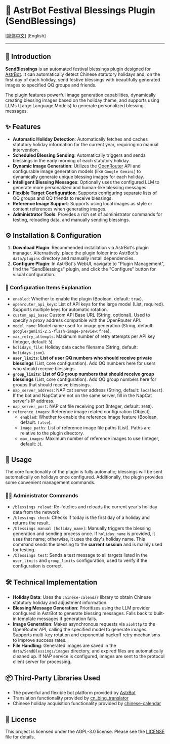 # 🤖 AstrBot Festival Blessings Plugin (SendBlessings)

[[简体中文]](./README.md) [English]

---

## 📖 Introduction

**SendBlessings** is an automated festival blessings plugin designed for [AstrBot](https://github.com/AstrBotDevs/AstrBot). It can automatically detect Chinese statutory holidays and, on the first day of each holiday, send festive blessings with beautifully generated images to specified QQ groups and friends.

The plugin features powerful image generation capabilities, dynamically creating blessing images based on the holiday theme, and supports using LLMs (Large Language Models) to generate personalized blessing messages.

## ✨ Features

-   **Automatic Holiday Detection**: Automatically fetches and caches statutory holiday information for the current year, requiring no manual intervention.
-   **Scheduled Blessing Sending**: Automatically triggers and sends blessings in the early morning of each statutory holiday.
-   **Dynamic Image Generation**: Utilizes the [OpenRouter](https://openrouter.ai/) API and configurable image generation models (like `Google Gemini`) to dynamically generate unique blessing images for each holiday.
-   **Intelligent Blessing Messages**: Optionally uses the configured LLM to generate more personalized and human-like blessing messages.
-   **Flexible Target Configuration**: Supports configuring separate lists of QQ groups and QQ friends to receive blessings.
-   **Reference Image Support**: Supports using local images as style or content references when generating images.
-   **Administrator Tools**: Provides a rich set of administrator commands for testing, reloading data, and manually sending blessings.

## ⚙️ Installation & Configuration

1. **Download Plugin**: Recommended installation via AstrBot's plugin manager. Alternatively, place the plugin folder into AstrBot's `data/plugins` directory and manually install dependencies.
2. **Configure Plugin**: In AstrBot's WebUI, navigate to "Plugin Management", find the "SendBlessings" plugin, and click the "Configure" button for visual configuration.

### 🔧 Configuration Items Explanation

-   `enabled`: Whether to enable the plugin (Boolean, default: `true`).
-   `openrouter_api_keys`: List of API keys for the large model (List, required). Supports multiple keys for automatic rotation.
-   `custom_api_base`: Custom API Base URL (String, optional). Used to specify a proxy address compatible with the OpenRouter API.
-   `model_name`: Model name used for image generation (String, default: `google/gemini-2.5-flash-image-preview:free`).
-   `max_retry_attempts`: Maximum number of retry attempts per API key (Integer, default: `3`).
-   `holidays_file`: Holiday data cache filename (String, default: `holidays.json`).
-   **`user_limits`**: **List of user QQ numbers who should receive private blessings** (List, core configuration). Add QQ numbers here for users who should receive blessings.
-   **`group_limits`**: **List of QQ group numbers that should receive group blessings** (List, core configuration). Add QQ group numbers here for groups that should receive blessings.
-   `nap_server_address`: NAP cat server address (String, default: `localhost`). If the bot and NapCat are not on the same server, fill in the NapCat server's IP address.
-   `nap_server_port`: NAP cat file receiving port (Integer, default: `3658`).
-   `reference_images`: Reference image related configuration (Object).
    -   `enabled`: Whether to enable the reference image feature (Boolean, default: `false`).
    -   `image_paths`: List of reference image file paths (List). Paths are relative to the plugin directory.
    -   `max_images`: Maximum number of reference images to use (Integer, default: `3`).

## 🚀 Usage

The core functionality of the plugin is fully automatic; blessings will be sent automatically on holidays once configured. Additionally, the plugin provides some convenient management commands.

### 👨‍💻 Administrator Commands

-   `/blessings reload`: Re-fetches and reloads the current year's holiday data from the network.
-   `/blessings check`: Checks if today is the first day of a holiday and returns the result.
-   `/blessings manual [holiday_name]`: Manually triggers the blessing generation and sending process once. If `holiday_name` is provided, it uses that name; otherwise, it uses the day's holiday name. This command sends the blessing to the **current session** and is mainly used for testing.
-   `/blessings test`: Sends a test message to all targets listed in the `user_limits` and `group_limits` configuration, used to verify if the configuration is correct.

## 🛠️ Technical Implementation

-   **Holiday Data**: Uses the `chinese-calendar` library to obtain Chinese statutory holiday and adjustment information.
-   **Blessing Message Generation**: Prioritizes using the LLM provider configured in AstrBot to generate blessing messages. Falls back to built-in template messages if generation fails.
-   **Image Generation**: Makes asynchronous requests via `aiohttp` to the OpenRouter API, calling the specified model to generate images. Supports multi-key rotation and exponential backoff retry mechanisms to improve success rates.
-   **File Handling**: Generated images are saved in the `data/SendBlessings/images` directory, and expired files are automatically cleaned up. If NAP service is configured, images are sent to the protocol client server for processing.

## 📦 Third-Party Libraries Used
- The powerful and flexible bot platform provided by [AstrBot](https://github.com/AstrBotDevs/AstrBot)
- Translation functionality provided by [cn_bing_translator](https://github.com/minibear2021/cn_bing_translator)
- Chinese holiday acquisition functionality provided by [chinese-calendar](https://github.com/LKI/chinese-calendar)

## 📄 License
This project is licensed under the AGPL-3.0 license. Please see the [LICENSE](https://github.com/Cheng-MaoMao/astrbot_plugin_SendBlessings?tab=AGPL-3.0-1-ov-file#readme) file for details.
